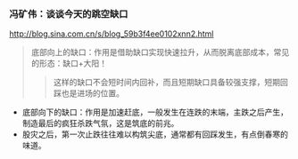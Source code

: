 ### 冯矿伟：谈谈今天的跳空缺口
http://blog.sina.com.cn/s/blog_59b3f4ee0102xnn2.html
>底部向上的缺口：作用是借助缺口实现快速拉升，从而脱离底部成本，常见的形态：缺口+大阳！
>>这样的缺口不会短时间内回补，而且短期缺口具备较强支撑，短期回踩也是进场的位置。
- 底部向下的缺口：作用是加速赶底，一般发生在连跌的末端，主跌之后产生，制造最后的疯狂杀跌气氛，这是筑底的前兆。
- 股灾之后，第一次止跌往往难以构筑尖底，通常都有回踩发生，有点倒春寒的味道。